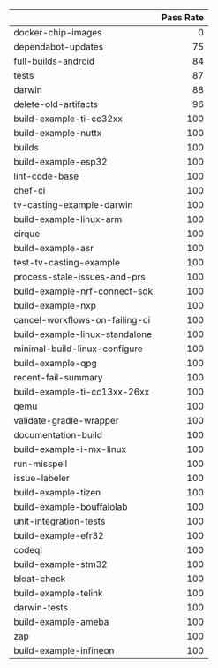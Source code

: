 |                                |   Pass Rate |
|:-------------------------------|------------:|
| docker-chip-images             |           0 |
| dependabot-updates             |          75 |
| full-builds-android            |          84 |
| tests                          |          87 |
| darwin                         |          88 |
| delete-old-artifacts           |          96 |
| build-example-ti-cc32xx        |         100 |
| build-example-nuttx            |         100 |
| builds                         |         100 |
| build-example-esp32            |         100 |
| lint-code-base                 |         100 |
| chef-ci                        |         100 |
| tv-casting-example-darwin      |         100 |
| build-example-linux-arm        |         100 |
| cirque                         |         100 |
| build-example-asr              |         100 |
| test-tv-casting-example        |         100 |
| process-stale-issues-and-prs   |         100 |
| build-example-nrf-connect-sdk  |         100 |
| build-example-nxp              |         100 |
| cancel-workflows-on-failing-ci |         100 |
| build-example-linux-standalone |         100 |
| minimal-build-linux-configure  |         100 |
| build-example-qpg              |         100 |
| recent-fail-summary            |         100 |
| build-example-ti-cc13xx-26xx   |         100 |
| qemu                           |         100 |
| validate-gradle-wrapper        |         100 |
| documentation-build            |         100 |
| build-example-i-mx-linux       |         100 |
| run-misspell                   |         100 |
| issue-labeler                  |         100 |
| build-example-tizen            |         100 |
| build-example-bouffalolab      |         100 |
| unit-integration-tests         |         100 |
| build-example-efr32            |         100 |
| codeql                         |         100 |
| build-example-stm32            |         100 |
| bloat-check                    |         100 |
| build-example-telink           |         100 |
| darwin-tests                   |         100 |
| build-example-ameba            |         100 |
| zap                            |         100 |
| build-example-infineon         |         100 |